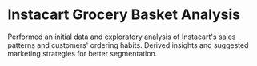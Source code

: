 # Instacart Grocery Basket Analysis
Performed an initial data and exploratory analysis of Instacart's sales patterns and customers' ordering habits. Derived insights and suggested marketing strategies for better segmentation.
